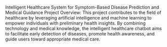 Intelligent Healthcare System for Symptom-Based Disease Prediction and Medical Guidance
Project Overview:
This project contributes to the field of healthcare by leveraging artificial intelligence and machine learning to empower individuals with preliminary health insights. 
By combining technology and medical knowledge, the intelligent healthcare chatbot aims to facilitate early detection of diseases, 
promote health awareness, and guide users toward appropriate medical care.
